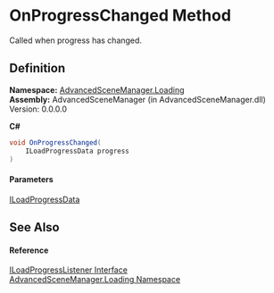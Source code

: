 # OnProgressChanged Method

Called when progress has changed.

## Definition

**Namespace:** [AdvancedSceneManager.Loading](N_AdvancedSceneManager_Loading.md)\
**Assembly:** AdvancedSceneManager (in AdvancedSceneManager.dll) Version: 0.0.0.0

**C#**

```c#
void OnProgressChanged(
	ILoadProgressData progress
)
```

#### Parameters

&#x20; [ILoadProgressData](T_AdvancedSceneManager_Loading_ILoadProgressData.md)&#x20;

## See Also

#### Reference

[ILoadProgressListener Interface](T_AdvancedSceneManager_Loading_ILoadProgressListener.md)\
[AdvancedSceneManager.Loading Namespace](N_AdvancedSceneManager_Loading.md)
